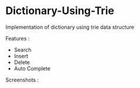 # Dictionary-Using-Trie

Implementation of dictionary using trie data structure

Features :
- Search
- Insert
- Delete
- Auto Complete

Screenshots :

